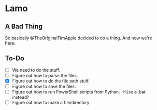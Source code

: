 # Lamo

## A Bad Thing

So basically @TheOriginalTimApple decided to do a thing.
And now we're here.

## To-Do

- [ ] We need to do the stuff.
- [ ] Figure out how to parse the files.
- [X] Figure out how to do the file path stuff.
- [ ] Figure out how to save the files.
- [ ] Figure out how to run PowerShell scripts from Python.
       ->Use a .bat instead?
- [ ] Figure out how to make a file/directory
